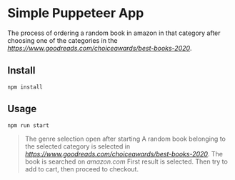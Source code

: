 # Simple Puppeteer App

The process of ordering a random book in amazon in that category after choosing one of the categories in the *https://www.goodreads.com/choiceawards/best-books-2020*.

## Install
```
npm install
```
## Usage
```
npm run start
```
> The genre selection open after starting
> A random book belonging to the selected category is selected in *https://www.goodreads.com/choiceawards/best-books-2020*.
> The book is searched on *amazon.com*
> First result is selected.
> Then try to add to cart, then proceed to checkout. 
